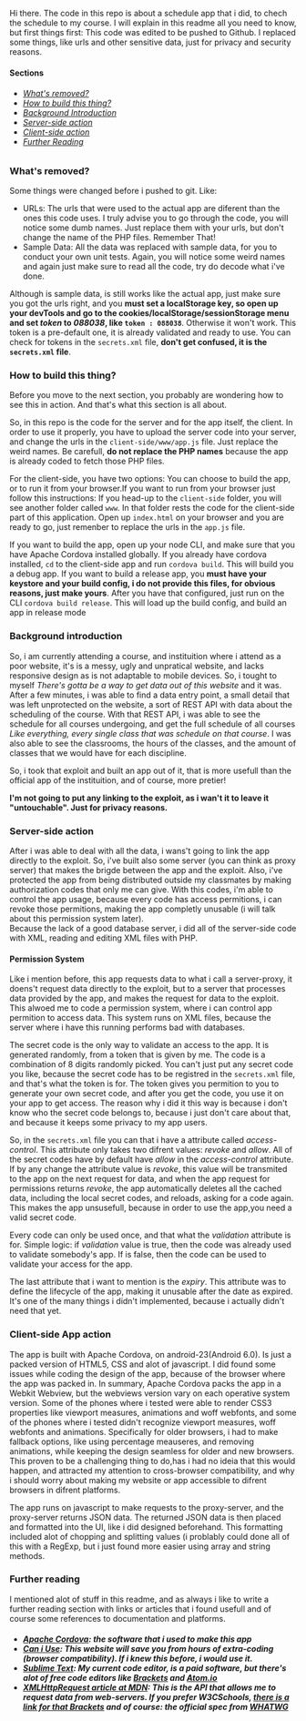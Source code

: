 <p>Hi there. The code in this repo is about a schedule app that i did, to chech the schedule to my course. I will explain in this readme all you need to know, but first things first: This code was edited to be pushed to Github. I replaced some things, like urls and other sensitive data, just for privacy and security reasons.</p>

<h4>Sections</h4>
<h6>
<ul>
<li><a href="#s1">What's removed?</a></li>
<li><a href="#s2">How to build this thing?</a></li>
<li><a href="#s3">Background Introduction</a></li>
<li><a href="#s4">Server-side action</a></li>
<li><a href="#s5">Client-side action</a></li>
<li><a href="#s6">Further Reading</a></li>
</ul>
</h6>

<h3 id="s1">What's removed?</h3>
<p>Some things were changed before i pushed to git. Like:</p>
<ul>
<li>URLs: The urls that were used to the actual app are diferent than the ones this code uses. I truly advise you to go through the code, you will notice some dumb names. Just replace them with your urls, but don't change the name of the PHP files. Remember That!</li>
<li>Sample Data: All the data was replaced with sample data, for you to conduct your own unit tests. Again, you will notice some weird names and again just make sure to read all the code, try do decode what i've done.</li>
</ul>

<p>Although is sample data, is still works like the actual app, just make sure you got the urls right, and you <b>must set a localStorage key, so open up your devTools and go to the cookies/localStorage/sessionStorage menu and set <em>token</em> to <em>088038</em>, like <code>token : 088038</code></b>. Otherwise it won't work.
This token is a pre-default one, it is already validated and ready to use. You can check for tokens in the <code>secrets.xml</code> file, <b>don't get confused, it is the <code>secrets.xml</code> file</b>.
</p>
<h3 id="s2">How to build this thing?</h3>
<p>Before you move to the next section, you probably are wondering how to see this in action. And that's what this section is all about. </p>
<p>So, in this repo is the code for the server and for the app itself, the client. In order to use it properly, you have to upload the server code into your server, and change the urls in the <code>client-side/www/app.js</code> file. Just replace the weird names. Be carefull, <b>do not replace the PHP names</b> because the app is already coded to fetch those PHP files.</p>
<p>For the client-side, you have two options: You can choose to build the app, or to run it from your browser.If you want to run from your browser just follow this instructions: If you head-up to the <code>client-side</code> folder, you will see another folder called <code>www</code>. In that folder rests the code for the client-side part of this application. Open up <code>index.html</code> on your browser and you are ready to go, just remenber to replace the urls in the <code>app.js</code> file.</p>
<p>If you want to build the app, open up your node CLI, and make sure that you have Apache Cordova installed globally. If you already have cordova installed, <code>cd</code> to the client-side app and run <code>cordova build</code>. This will build you a debug app. If you want to build a release app, you <b>must have your keystore and your build config, i do not provide this files, for obvious reasons, just make yours</b>. After you have that configured, just run on the CLI <code>cordova build release</code>. This will load up the build config, and build an app in release mode</p>

<h3 id="s3">Background introduction</h3>

<p>So, i am currently attending a course, and instituition where i attend as a poor website, it's is a messy, ugly and unpratical website, and lacks responsive design as is not adaptable to mobile devices. So, i tought to myself <em>There's gotta be a way to get data out of this website</em> and it was. After a few minutes, i was able to find a data entry point, a small detail that was left unprotected on the website, a sort of REST API with data about the scheduling of the course. With that REST API, i was able to see the schedule for all courses undergoing, and get the full schedule of all courses <em>Like everything, every single class that was schedule on that course</em>. I was also able to see the classrooms, the hours of the classes, and the amount of classes that we would have for each discipline.</p>

<p>So, i took that exploit and built an app out of it, that is more usefull than the official app of the instituition, and of course, more pretier!</p>

<p><b>I'm not going to put any linking to the exploit, as i wan't it to leave it "untouchable". Just for privacy reasons.</b></p>


<h3 id="s4" >Server-side action</h3>
<p>After i was able to deal with all the data, i wans't going to link the app directly to the exploit. So, i've built also some server (you can think as proxy server) that makes the brigde between the app and the exploit. Also, i've protected the app from being distributed outside my classmates by making authorization codes that only me can give. With this codes, i'm able to control the app usage, because every code has access permitions, i can revoke those permitions, making the app completly unusable (i will talk about this permission system later).<br>
Because the lack of a good database server, i did all of the server-side code with XML, reading and editing XML files with PHP.</p>


<h4>Permission System</h4>
<p>Like i mention before, this app requests data to what i call a server-proxy, it doens't request data directly to the exploit, but to a server that processes data provided by the app, and makes the request for data to the exploit. This alwoed me to code a permission system, where i can control app permition to access data. This system runs on XML files, because the server where i have this running performs bad with databases.</p>

<p>The secret code is the only way to validate an access to the app. It is generated randomly, from a token that is given by me. The code is a combination of 8 digits randomly picked. You can't just put any secret code you like, because the secret code has to be registred in the <code>secrets.xml</code> file, and that's what the token is for. The token gives you permition to you to generate your own secret code, and after you get the code, you use it on your app to get access. The reason why i did it this way is because i don't know who the secret code belongs to, because i just don't care about that, and because it keeps some privacy to my app users.</p>

<p>So, in the <code>secrets.xml</code> file you can that i have a attribute called <em>access-control</em>. This attribute only takes two difrent values: <em>revoke</em> and <em>allow</em>. All of the secret codes have by default have <em>allow</em> in the  <em>access-control</em> attribute. If by any change the attribute value is <em>revoke</em>, this value will be transmited to the app on the next request for data, and when the app request for permissions returns <em>revoke</em>, the app automatically deletes all the cached data, including the local secret codes, and reloads, asking for a code again. This makes the app unsusefull, because in order to use the app,you need a valid secret code.</p>

<p>Every code can only be used once, and that what the <em>validation</em> attribute is for. Simple logic: if <em>validation</em> value is true, then the code was already used to validate somebody's app. If is false, then the code can be used to validate your access for the app.</p>

<p>The last attribute that i want to mention is the <em>expiry</em>. This attribute was to define the lifecycle of the app, making it unusable after the date as expired. It's one of the many things i didn't implemented, because i actually didn't need that yet.</p>


<h3 id="s5"> Client-side App action</h3>
<p>The app is built with Apache Cordova, on android-23(Android 6.0). Is just a packed version of HTML5, CSS and alot of javascript. I did found some issues while coding the design of the app, because of the browser where the app was packed in. In summary, Apache Cordova packs the app in a Webkit Webview, but the webviews version vary on each operative system version. Some of the phones where i tested were able to render CSS3 properties like viewport measures, animations and woff webfonts, and some of the phones where i tested didn't recognize viewport measures, woff webfonts and animations. Specifically for older browsers, i had to make fallback options, like using percentage meauseres, and removing animations, while keeping the design seamless for older and new browsers. This proven to be a challenging thing to do,has i had no ideia that this would happen, and attracted my attention to cross-browser compatibility, and why i should worry about making my website or app accessible to difrent browsers in difrent platforms.</p>

<p>The app runs on javascript to make requests to the proxy-server, and the proxy-server returns JSON data. The returned JSON data is then placed and formatted into the UI, like i did designed beforehand. This formatting included alot of chopping and splitting values (i problably could done all of this with a RegExp, but i just found more easier using array and string methods.</p>


<h3 id="s6">Further reading</h3>
<p>I mentioned alot of stuff in this readme, and as always i like to write a further reading section with links or articles that i found usefull and of course some references to documentation and platforms.<p>
<h5>
<ul>
<li><a href="https://cordova.apache.org" target="_blank">Apache Cordova</a>: the software that i used to make this app</li>
<li><a href="http://caniuse.com">Can i Use</a>: This website will save you from hours of extra-coding (browser compatibility). If i knew this before, i would use it.</li>
<li><a href="https://www.sublimetext.com/3" target="_blank">Sublime Text</a>: My current code editor, is a paid software, but there's alot of free code editors like <a href="http://brackets.io/">Brackets</a> and <a href="http://atom.io/">Atom.io</a></li>
<li><a href="https://developer.mozilla.org/en-US/docs/Web/API/XMLHttpRequest" target="_blank">XMLHttpRequest article at MDN</a>: This is the API that allows me to request data from web-servers. If you prefer W3CSchools, <a href="http://www.w3schools.com/xml/dom_httprequest.asp"> there is a link for that  Brackets</a> and of course: the official spec from <a href="https://xhr.spec.whatwg.org">WHATWG</a></li>
</ul>
</h5>
